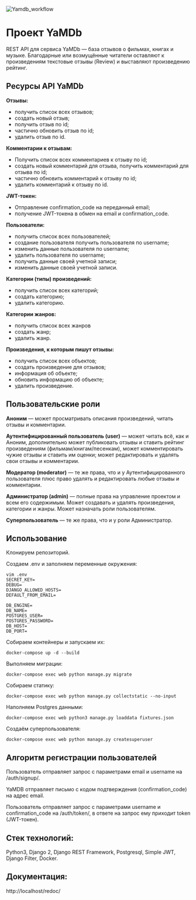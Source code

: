  ![Yamdb_workflow](https://github.com/Veisner/yamdb_final/actions/workflows/yamdb_workflow.yml/badge.svg)

# Проект YaMDb

REST API для сервиса YaMDb — база отзывов о фильмах, книгах и музыке.
Благодарные или возмущённые читатели оставляют к произведениям текстовые отзывы (Review) и выставляют произведению рейтинг.

## Ресурсы API YaMDb

**Отзывы:**
- получить список всех отзывов;
- создать новый отзыв;
- получить отзыв по id;
- частично обновить отзыв по id;
- удалить отзыв по id.

**Комментарии к отзывам:**
- Получить список всех комментариев к отзыву по id;
- создать новый комментарий для отзыва, получить комментарий для отзыва по id;
- частично обновить комментарий к отзыву по id;
- удалить комментарий к отзыву по id.

**JWT-токен:**
- Отправление confirmation_code на переданный email;
- получение JWT-токена в обмен на email и confirmation_code.

**Пользователи:**
- получить список всех пользователей;
- создание пользователя получить пользователя по username;
- изменить данные пользователя по username;
- удалить пользователя по username;
- получить данные своей учетной записи;
- изменить данные своей учетной записи.

**Категории (типы) произведений:**
- получить список всех категорий;
- создать категорию;
- удалить категорию.

**Категории жанров:**
- получить список всех жанров
- создать жанр;
- удалить жанр.

**Произведения, к которым пишут отзывы:**
- получить список всех объектов;
- создать произведение для отзывов;
- информация об объекте;
- обновить информацию об объекте;
- удалить произведение.

## Пользовательские роли

**Аноним** — может просматривать описания произведений, читать отзывы и комментарии.

**Аутентифицированный пользователь (user)** — может читать всё, как и Аноним, дополнительно может публиковать отзывы и ставить рейтинг произведениям (фильмам/книгам/песенкам), может комментировать чужие отзывы и ставить им оценки; может редактировать и удалять свои отзывы и комментарии.

**Модератор (moderator)** — те же права, что и у Аутентифицированного пользователя плюс право удалять и редактировать любые отзывы и комментарии.

**Администратор (admin)** — полные права на управление проектом и всем его содержимым. Может создавать и удалять произведения, категории и жанры. Может назначать роли пользователям.

**Суперпользователь** — те же права, что и у роли Администратор.

## Использование

Клонируем репозиторий.

Создаем .env и заполняем переменные окружения:
```
vim .env
SECRET_KEY=
DEBUG=
DJANGO_ALLOWED_HOSTS=
DEFAULT_FROM_EMAIL=

DB_ENGINE=
DB_NAME=
POSTGRES_USER=
POSTGRES_PASSWORD=
DB_HOST=
DB_PORT=
```

Собираем контейнеры и запускаем их:
```
docker-compose up -d --build
```

Выполняем миграции:
```
docker-compose exec web python manage.py migrate
```

Cобираем статику:
```
docker-compose exec web python manage.py collectstatic --no-input
```

Наполняем Postgres данными:
```
docker-compose exec web python3 manage.py loaddata fixtures.json
```

Cоздаём суперпользователя:
```
docker-compose exec web python manage.py createsuperuser
```

## Алгоритм регистрации пользователей

Пользователь отправляет запрос с параметрами email и username на /auth/signup/.

YaMDB отправляет письмо с кодом подтверждения (confirmation_code) на адрес email.

Пользователь отправляет запрос с параметрами username и confirmation_code на /auth/token/, 
в ответе на запрос ему приходит token (JWT-токен).


## Стек технологий:

Python3, Django 2, Django REST Framework, Postgresql, Simple JWT, Django Filter, Docker.


## Документация:

http://localhost/redoc/
